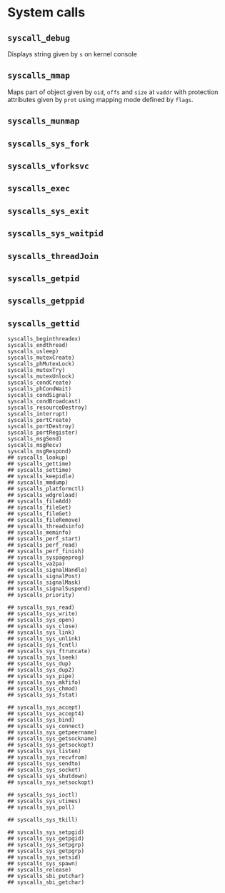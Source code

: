 # System calls

## `syscall_debug`
Displays string given by `s` on kernel console

## `syscalls_mmap`
Maps part of object given by `oid`, `offs` and `size` at `vaddr` with protection attributes given by `prot` using mapping mode defined by `flags`.

## `syscalls_munmap` 
## `syscalls_sys_fork` 
## `syscalls_vforksvc`
## `syscalls_exec` 
## `syscalls_sys_exit`
## `syscalls_sys_waitpid` 
## `syscalls_threadJoin`
## `syscalls_getpid` 
## `syscalls_getppid` 
## `syscalls_gettid`
	syscalls_beginthreadex) 
	syscalls_endthread) 
	syscalls_usleep) 
	syscalls_mutexCreate) 
	syscalls_phMutexLock) 
	syscalls_mutexTry) 
	syscalls_mutexUnlock) 
	syscalls_condCreate) 
	syscalls_phCondWait) 
	syscalls_condSignal) 
	syscalls_condBroadcast) 
	syscalls_resourceDestroy) 
	syscalls_interrupt) 
	syscalls_portCreate) 
	syscalls_portDestroy) 
	syscalls_portRegister) 
	syscalls_msgSend) 
	syscalls_msgRecv) 
	syscalls_msgRespond) 
	## syscalls_lookup) 
	## syscalls_gettime) 
	## syscalls_settime) 
	## syscalls_keepidle) 
	## syscalls_mmdump) 
	## syscalls_platformctl) 
	## syscalls_wdgreload) 
	## syscalls_fileAdd) 
	## syscalls_fileSet) 
	## syscalls_fileGet) 
	## syscalls_fileRemove) 
	## syscalls_threadsinfo) 
	## syscalls_meminfo) 
	## syscalls_perf_start) 
	## syscalls_perf_read) 
	## syscalls_perf_finish) 
	## syscalls_syspageprog) 
	## syscalls_va2pa) 
	## syscalls_signalHandle) 
	## syscalls_signalPost) 
	## syscalls_signalMask) 
	## syscalls_signalSuspend) 
	## syscalls_priority) 
	
	## syscalls_sys_read) 
	## syscalls_sys_write) 
	## syscalls_sys_open) 
	## syscalls_sys_close) 
	## syscalls_sys_link) 
	## syscalls_sys_unlink) 
	## syscalls_sys_fcntl) 
	## syscalls_sys_ftruncate) 
	## syscalls_sys_lseek) 
	## syscalls_sys_dup) 
	## syscalls_sys_dup2) 
	## syscalls_sys_pipe) 
	## syscalls_sys_mkfifo) 
	## syscalls_sys_chmod) 
	## syscalls_sys_fstat) 
	
	## syscalls_sys_accept) 
	## syscalls_sys_accept4) 
	## syscalls_sys_bind) 
	## syscalls_sys_connect) 
	## syscalls_sys_getpeername) 
	## syscalls_sys_getsockname) 
	## syscalls_sys_getsockopt) 
	## syscalls_sys_listen) 
	## syscalls_sys_recvfrom) 
	## syscalls_sys_sendto) 
	## syscalls_sys_socket) 
	## syscalls_sys_shutdown) 
	## syscalls_sys_setsockopt) 
	
	## syscalls_sys_ioctl) 
	## syscalls_sys_utimes) 
	## syscalls_sys_poll) 
	
	## syscalls_sys_tkill) 
	
	## syscalls_sys_setpgid) 
	## syscalls_sys_getpgid) 
	## syscalls_sys_setpgrp) 
	## syscalls_sys_getpgrp) 
	## syscalls_sys_setsid) 
	## syscalls_sys_spawn) 
	## syscalls_release) 
	## syscalls_sbi_putchar) 
	## syscalls_sbi_getchar)